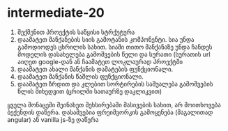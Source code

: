 # intermediate-20

1. შექმენით პროექტის საწყისი სტრქუტურა
2. დაამატეთ მანქანების სიის გამოტანის კომპონენტი. სია უნდა გამოდიოდეს ცხრილის სახით. სიაში თითო მანქანაზე უნდა ჩანდეს მოდელის დასახელება გამოშვების წელი და სურათი (სურათის url აიღეთ google-დან ან ჩაამატეთ ლოკლაურად პროექტში
3. დაამატეთ ახალი მანქანის დამატების ფუნქციონალი. 
4. დაამატეთ მანქანის წაშლის ფუნქციონალი.
5. დაამატეთ ზრდით და კლებით სორტირების საშუალება გამოშვების წლის მიხედვით (ცრილში სათაურზე დაკლიკვით)

ყველა მონაცემი შეინახეთ მეხსირებაში მასივების სახით, არ მოითხოვება ბექენდის დაწერა. დასაშვებია ფრეიმვორკის გამოყენება (მაგალითად angular) ან vanilla js-ზე დაწერა
